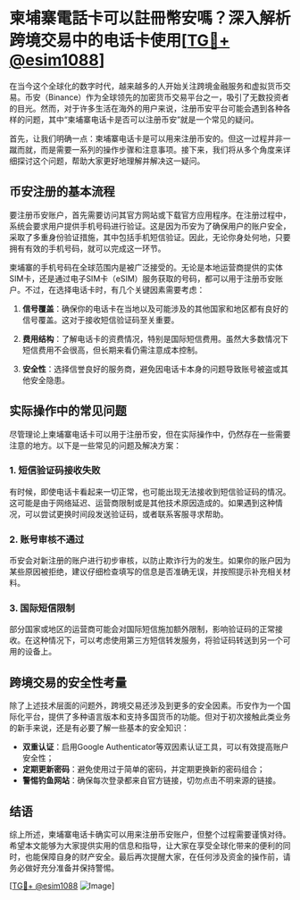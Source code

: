 # 柬埔寨電話卡可以註冊幣安嗎？深入解析跨境交易中的电话卡使用[[TG💪+ @esim1088](https://t.me/s/esim1088)]

在当今这个全球化的数字时代，越来越多的人开始关注跨境金融服务和虚拟货币交易。币安（Binance）作为全球领先的加密货币交易平台之一，吸引了无数投资者的目光。然而，对于许多生活在海外的用户来说，注册币安平台可能会遇到各种各样的问题，其中“柬埔寨电话卡是否可以注册币安”就是一个常见的疑问。

首先，让我们明确一点：柬埔寨电话卡是可以用来注册币安的。但这一过程并非一蹴而就，而是需要一系列的操作步骤和注意事项。接下来，我们将从多个角度来详细探讨这个问题，帮助大家更好地理解并解决这一疑问。

## 币安注册的基本流程

要注册币安账户，首先需要访问其官方网站或下载官方应用程序。在注册过程中，系统会要求用户提供手机号码进行验证。这是因为币安为了确保用户的账户安全，采取了多重身份验证措施，其中包括手机短信验证。因此，无论你身处何地，只要拥有有效的手机号码，就可以完成这一环节。

柬埔寨的手机号码在全球范围内是被广泛接受的。无论是本地运营商提供的实体SIM卡，还是通过电子SIM卡（eSIM）服务获取的号码，都可以用于注册币安账户。不过，在选择电话卡时，有几个关键因素需要考虑：

1. **信号覆盖**：确保你的电话卡在当地以及可能涉及的其他国家和地区都有良好的信号覆盖。这对于接收短信验证码至关重要。
   
2. **费用结构**：了解电话卡的资费情况，特别是国际短信费用。虽然大多数情况下短信费用不会很高，但长期来看仍需注意成本控制。

3. **安全性**：选择信誉良好的服务商，避免因电话卡本身的问题导致账号被盗或其他安全隐患。

## 实际操作中的常见问题

尽管理论上柬埔寨电话卡可以用于注册币安，但在实际操作中，仍然存在一些需要注意的地方。以下是一些常见的问题及解决方案：

### 1. 短信验证码接收失败

有时候，即使电话卡看起来一切正常，也可能出现无法接收到短信验证码的情况。这可能是由于网络延迟、运营商限制或是其他技术原因造成的。如果遇到这种情况，可以尝试更换时间段发送验证码，或者联系客服寻求帮助。

### 2. 账号审核不通过

币安会对新注册的账户进行初步审核，以防止欺诈行为的发生。如果你的账户因为某些原因被拒绝，建议仔细检查填写的信息是否准确无误，并按照提示补充相关材料。

### 3. 国际短信限制

部分国家或地区的运营商可能会对国际短信施加额外限制，影响验证码的正常接收。在这种情况下，可以考虑使用第三方短信转发服务，将验证码转送到另一个可用的设备上。

## 跨境交易的安全性考量

除了上述技术层面的问题外，跨境交易还涉及到更多的安全因素。币安作为一个国际化平台，提供了多种语言版本和支持多国货币的功能。但对于初次接触此类业务的新手来说，还是有必要了解一些基本的安全知识：

- **双重认证**：启用Google Authenticator等双因素认证工具，可以有效提高账户安全性；
- **定期更新密码**：避免使用过于简单的密码，并定期更换新的密码组合；
- **警惕钓鱼网站**：确保每次登录都来自官方链接，切勿点击不明来源的链接。

## 结语

综上所述，柬埔寨电话卡确实可以用来注册币安账户，但整个过程需要谨慎对待。希望本文能够为大家提供实用的信息和指导，让大家在享受全球化带来的便利的同时，也能保障自身的财产安全。最后再次提醒大家，在任何涉及资金的操作前，请务必做好充分准备并保持警惕。

[[TG💪+ @esim1088](https://t.me/s/esim1088) ![Image](https://i.postimg.cc/4NQfJmqS/Snipaste-2025-05-13-00-14-12.png)]